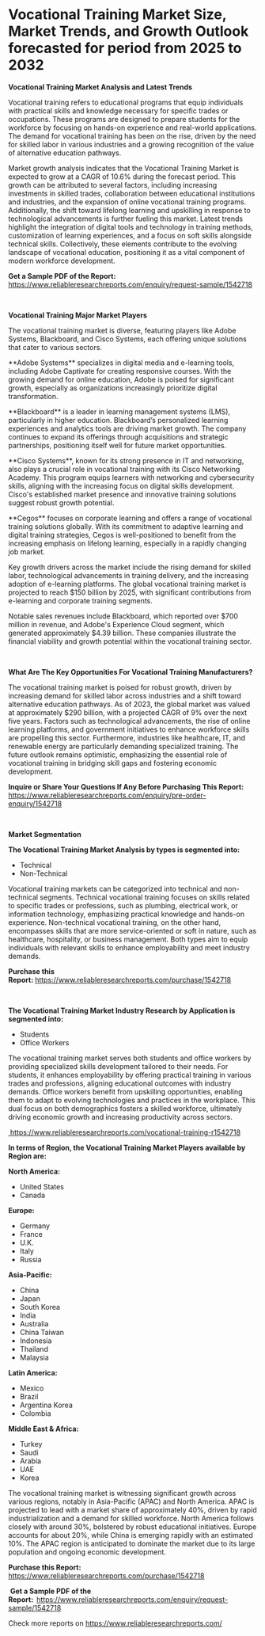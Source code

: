 <p><h1>Vocational Training Market Size, Market Trends, and Growth Outlook forecasted for period from 2025 to 2032</h1></p><p><strong>Vocational Training Market Analysis and Latest Trends</strong></p>
<p><p>Vocational training refers to educational programs that equip individuals with practical skills and knowledge necessary for specific trades or occupations. These programs are designed to prepare students for the workforce by focusing on hands-on experience and real-world applications. The demand for vocational training has been on the rise, driven by the need for skilled labor in various industries and a growing recognition of the value of alternative education pathways.</p><p>Market growth analysis indicates that the Vocational Training Market is expected to grow at a CAGR of 10.6% during the forecast period. This growth can be attributed to several factors, including increasing investments in skilled trades, collaboration between educational institutions and industries, and the expansion of online vocational training programs. Additionally, the shift toward lifelong learning and upskilling in response to technological advancements is further fueling this market. Latest trends highlight the integration of digital tools and technology in training methods, customization of learning experiences, and a focus on soft skills alongside technical skills. Collectively, these elements contribute to the evolving landscape of vocational education, positioning it as a vital component of modern workforce development.</p></p>
<p><strong>Get a Sample PDF of the Report:&nbsp;</strong> <a href="https://www.reliableresearchreports.com/enquiry/request-sample/1542718?utm_campaign=2477&utm_medium=2&utm_source=Github&utm_content=ia&utm_term=09032025&utm_id=vocational-training">https://www.reliableresearchreports.com/enquiry/request-sample/1542718</a></p>
<p>&nbsp;</p>
<p><strong>Vocational Training Major Market Players</strong></p>
<p><p>The vocational training market is diverse, featuring players like Adobe Systems, Blackboard, and Cisco Systems, each offering unique solutions that cater to various sectors.</p><p>**Adobe Systems** specializes in digital media and e-learning tools, including Adobe Captivate for creating responsive courses. With the growing demand for online education, Adobe is poised for significant growth, especially as organizations increasingly prioritize digital transformation.</p><p>**Blackboard** is a leader in learning management systems (LMS), particularly in higher education. Blackboard’s personalized learning experiences and analytics tools are driving market growth. The company continues to expand its offerings through acquisitions and strategic partnerships, positioning itself well for future market opportunities.</p><p>**Cisco Systems**, known for its strong presence in IT and networking, also plays a crucial role in vocational training with its Cisco Networking Academy. This program equips learners with networking and cybersecurity skills, aligning with the increasing focus on digital skills development. Cisco's established market presence and innovative training solutions suggest robust growth potential.</p><p>**Cegos** focuses on corporate learning and offers a range of vocational training solutions globally. With its commitment to adaptive learning and digital training strategies, Cegos is well-positioned to benefit from the increasing emphasis on lifelong learning, especially in a rapidly changing job market.</p><p>Key growth drivers across the market include the rising demand for skilled labor, technological advancements in training delivery, and the increasing adoption of e-learning platforms. The global vocational training market is projected to reach $150 billion by 2025, with significant contributions from e-learning and corporate training segments.</p><p>Notable sales revenues include Blackboard, which reported over $700 million in revenue, and Adobe's Experience Cloud segment, which generated approximately $4.39 billion. These companies illustrate the financial viability and growth potential within the vocational training sector.</p></p>
<p>&nbsp;</p>
<p><strong>What Are The Key Opportunities For Vocational Training Manufacturers?</strong></p>
<p><p>The vocational training market is poised for robust growth, driven by increasing demand for skilled labor across industries and a shift toward alternative education pathways. As of 2023, the global market was valued at approximately $290 billion, with a projected CAGR of 9% over the next five years. Factors such as technological advancements, the rise of online learning platforms, and government initiatives to enhance workforce skills are propelling this sector. Furthermore, industries like healthcare, IT, and renewable energy are particularly demanding specialized training. The future outlook remains optimistic, emphasizing the essential role of vocational training in bridging skill gaps and fostering economic development.</p></p>
<p><strong>Inquire or Share Your Questions If Any Before Purchasing This Report:</strong> <a href="https://www.reliableresearchreports.com/enquiry/pre-order-enquiry/1542718?utm_campaign=2477&utm_medium=2&utm_source=Github&utm_content=ia&utm_term=09032025&utm_id=vocational-training">https://www.reliableresearchreports.com/enquiry/pre-order-enquiry/1542718</a></p>
<p>&nbsp;</p>
<p><strong>Market Segmentation</strong></p>
<p><strong>The Vocational Training Market Analysis by types is segmented into:</strong></p>
<p><ul><li>Technical</li><li>Non-Technical</li></ul></p>
<p><p>Vocational training markets can be categorized into technical and non-technical segments. Technical vocational training focuses on skills related to specific trades or professions, such as plumbing, electrical work, or information technology, emphasizing practical knowledge and hands-on experience. Non-technical vocational training, on the other hand, encompasses skills that are more service-oriented or soft in nature, such as healthcare, hospitality, or business management. Both types aim to equip individuals with relevant skills to enhance employability and meet industry demands.</p></p>
<p><strong>Purchase this Report:&nbsp;</strong><a href="https://www.reliableresearchreports.com/purchase/1542718?utm_campaign=2477&utm_medium=2&utm_source=Github&utm_content=ia&utm_term=09032025&utm_id=vocational-training">https://www.reliableresearchreports.com/purchase/1542718</a></p>
<p>&nbsp;</p>
<p><strong>The Vocational Training Market Industry Research by Application is segmented into:</strong></p>
<p><ul><li>Students</li><li>Office Workers</li></ul></p>
<p><p>The vocational training market serves both students and office workers by providing specialized skills development tailored to their needs. For students, it enhances employability by offering practical training in various trades and professions, aligning educational outcomes with industry demands. Office workers benefit from upskilling opportunities, enabling them to adapt to evolving technologies and practices in the workplace. This dual focus on both demographics fosters a skilled workforce, ultimately driving economic growth and increasing productivity across sectors.</p></p>
<p><a href="https://www.reliableresearchreports.com/vocational-training-r1542718?utm_campaign=2477&utm_medium=2&utm_source=Github&utm_content=ia&utm_term=09032025&utm_id=vocational-training">&nbsp;https://www.reliableresearchreports.com/vocational-training-r1542718</a></p>
<p><strong>In terms of Region, the Vocational Training Market Players available by Region are:</strong></p>
<p>
    <p> <strong> North America: </strong>
        <ul>
            <li>United States</li>
            <li>Canada</li>
        </ul>
        </p> 
    <p> <strong> Europe: </strong>
        <ul>
            <li>Germany</li>
            <li>France</li>
            <li>U.K.</li>
            <li>Italy</li>
            <li>Russia</li>
        </ul>
        </p> 
    <p> <strong> Asia-Pacific: </strong>
        <ul>
            <li>China</li>
            <li>Japan</li>
            <li>South Korea</li>
            <li>India</li>
            <li>Australia</li>
            <li>China Taiwan</li>
            <li>Indonesia</li>
            <li>Thailand</li>
            <li>Malaysia</li>
        </ul>
        </p> 
    <p> <strong> Latin America: </strong>
        <ul>
            <li>Mexico</li>
            <li>Brazil</li>
            <li>Argentina Korea</li>
            <li>Colombia</li>
        </ul>
        </p> 
    <p> <strong> Middle East & Africa: </strong>
        <ul>
            <li>Turkey</li>
            <li>Saudi</li>
            <li>Arabia</li>
            <li>UAE</li>
            <li>Korea</li>
        </ul>
    </p>
    </p>
<p><p>The vocational training market is witnessing significant growth across various regions, notably in Asia-Pacific (APAC) and North America. APAC is projected to lead with a market share of approximately 40%, driven by rapid industrialization and a demand for skilled workforce. North America follows closely with around 30%, bolstered by robust educational initiatives. Europe accounts for about 20%, while China is emerging rapidly with an estimated 10%. The APAC region is anticipated to dominate the market due to its large population and ongoing economic development.</p></p>
<p><strong>Purchase this Report: </strong><a href="https://www.reliableresearchreports.com/purchase/1542718?utm_campaign=2477&utm_medium=2&utm_source=Github&utm_content=ia&utm_term=09032025&utm_id=vocational-training">https://www.reliableresearchreports.com/purchase/1542718</a></p>
<p>&nbsp;<strong>Get a Sample PDF of the Report:&nbsp;&nbsp;</strong><a href="https://www.reliableresearchreports.com/enquiry/request-sample/1542718?utm_campaign=2477&utm_medium=2&utm_source=Github&utm_content=ia&utm_term=09032025&utm_id=vocational-training">https://www.reliableresearchreports.com/enquiry/request-sample/1542718</a></p>
<p><strong></strong></p>
<p>Check more reports on <a href="https://www.reliableresearchreports.com/?utm_campaign=2477&utm_medium=2&utm_source=Github&utm_content=ia&utm_term=09032025&utm_id=vocational-training">https://www.reliableresearchreports.com/</a></p>